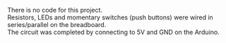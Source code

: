There is no code for this project.  
Resistors, LEDs and momentary switches (push buttons) were wired in series/parallel on the breadboard.  
The circuit was completed by connecting to 5V and GND on the Arduino.